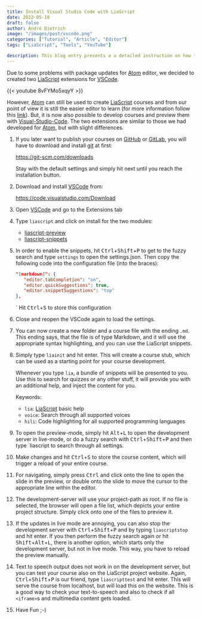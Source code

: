 ```yaml
---
title: Install Visual Studio Code with LiaScript
date: 2022-05-18
draft: false
author: André Dietrich
image: "/images/post/vscode.png"
categories: ["Tutorial", "Article", "Editor"]
tags: ["LiaScript", "Tools", "YouTube"]

description: This blog entry presents a a detailed instruction on how to install Visual Studio Code with LiaScript and how to use it to develop your LiaScript courses.
---
```



Due to some problems with package updates for [Atom](https://atom.io) editor, we decided to created two [LiaScript](https://LiaScript.github.io) extensions for [VSCode](https://code.visualstudio.com).

{{< youtube 8vFYMo5xqyY >}}

However, [Atom](https://atom.io) can still be used to create [LiaScript](https://LiaScript.github.io) courses and from our point of view it is still the easier editor to learn (for more information follow this [link](/blog/install-atom-with-liascript/)).
But, it is now also possible to develop courses and preview them with [Visual-Studio-Code](https://code.visualstudio.com).
The two extensions are similar to those we had developed for [Atom](https://atom.io), but with slight differences.

1. If you later want to publish your courses on [GitHub](https://github.com) or [GitLab](https://gitlab.com), you will have to download and install [git](https://git-scm.com) at first:

   https://git-scm.com/downloads
   
   Stay with the default settings and simply hit next until you reach the installation button.
   

2. Download and install [VSCode](https://code.visualstudio.com) from:

   https://code.visualstudio.com/Download

3. Open [VSCode](https://code.visualstudio.com) and go to the Extensions tab

4. Type `liascript` and click on install for the two modules:

   - [liascript-preview](https://marketplace.visualstudio.com/items?itemName=LiaScript.liascript-preview)
   - [liascript-snippets](https://marketplace.visualstudio.com/items?itemName=LiaScript.liascript-snippets)

5. In order to enable the snippets, hit <kbd>Ctrl</kbd>+<kbd>Shift</kbd>+<kbd>P</kbd> to get to the fuzzy search and type `settings` to open the settings.json.
   Then copy the following code into the configuration file (into the braces):
   
   ```json
   "[markdown]": {
      "editor.tabCompletion": "on",
      "editor.quickSuggestions": true,
      "editor.snippetSuggestions": "top"
   },
   ```
   `
   Hit <kbd>Ctrl</kbd>+<kbd>S</kbd> to store this configuration

6. Close and reopen the VSCode again to load the settings.

7. You can now create a new folder and a course file with the ending `.md`.
   This ending says, that the file is of type Markdown, and it will use the appropriate syntax highlighting, and you can use the LiaScript snippets.
   
8. Simply type `liainit` and hit enter.
   This will create a course stub, which can be used as a starting point for your course development.
   
   Whenever you type `lia`, a bundle of snippets will be presented to you.
   Use this to search for quizzes or any other stuff, it will provide you with an additional help, and inject the content for you.
   
   Keywords:
   
   - `lia`: [LiaScript](https://LiaScript.github.io) basic help
   - `voice`: Search through all supported voices
   - `hili`: Code highlighting for all supported programming languages

9. To open the preview-mode, simply hit <kbd>Alt</kbd>+<kbd>L</kbd> to open the development server in live-mode, or do a fuzzy search with <kbd>Ctrl</kbd>+<kbd>Shift</kbd>+<kbd>P</kbd> and then type `liascript to search through all settings.

10. Make changes and hit <kbd>Ctrl</kbd>+<kbd>S</kbd> to store the course content, which will trigger a reload of your entire course.

11. For navigating, simply press <kbd>Ctrl</kbd> and click onto the line to open the slide in the preview, or double onto the slide to move the cursor to the appropriate line within the editor.

12. The development-server will use your project-path as root.
    If no file is selected, the browser will open a file list, which depicts your entire project structure.
    Simply click onto one of the files to preview it.
    
13. If the updates in live mode are annoying, you can also stop the development server with <kbd>Ctrl</kbd>+<kbd>Shift</kbd>+<kbd>P</kbd> and by typing `liascriptstop` and hit enter.
    If you then perform the fuzzy search again or hit <kbd>Shift</kbd>+<kbd>Alt</kbd>+<kbd>L</kbd>, there is another option, which starts only the development server, but not in live mode.
    This way, you have to reload the preview manually.
    
14. Text to speech output does not work in on the development server, but you can test your course also on the LiaScript project website.
    Again, <kbd>Ctrl</kbd>+<kbd>Shift</kbd>+<kbd>P</kbd> is our friend, type `liascripttest` and hit enter.
    This will serve the course from localhost, but will load this on the website.
    This is a good way to check your text-to-speech and also to check if all `<iframe>`s and multimedia content gets loaded.
    
15. Have Fun ;-)
